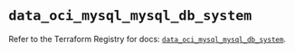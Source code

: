 # `data_oci_mysql_mysql_db_system`

Refer to the Terraform Registry for docs: [`data_oci_mysql_mysql_db_system`](https://registry.terraform.io/providers/hashicorp/oci/7.19.0/docs/data-sources/mysql_mysql_db_system).
